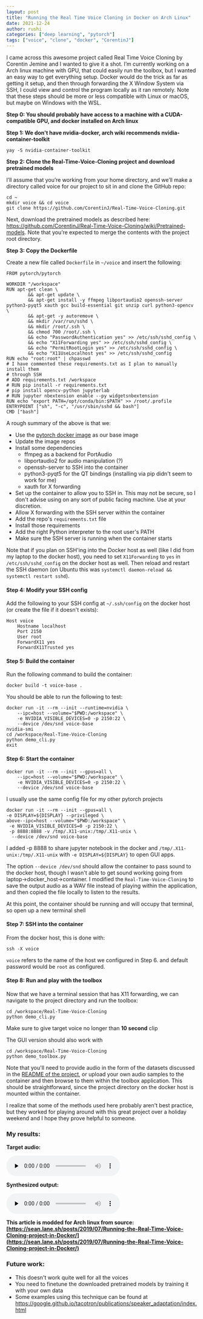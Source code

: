 ```yaml
---
layout: post
title: "Running the Real Time Voice Cloning in Docker on Arch Linux"
date: 2021-12-24
author: rushi
categories: ["deep learning", "pytorch"]
tags: ["voice", "clone", "docker", "CorentinJ"]
---
```


I came across this awesome project called Real Time Voice Cloning by Corentin Jemine and I wanted to give it a shot. I’m currently working on a Arch linux machine with GPU, that could easily run the toolbox, but I wanted an easy way to get everything setup. Docker would do the trick as far as getting it setup, and then through forwarding the X Window System via SSH, I could view and control the program locally as it ran remotely. Note that these steps should be more or less compatible with Linux or macOS, but maybe on Windows with the WSL.

**Step 0: You should probably have access to a machine with a CUDA-compatible GPU, and docker installed on Arch linux**

**Step 1: We don't have nvidia-docker, arch wiki recommends nvidia-container-toolkit**

```{bash}
yay -S nvidia-container-toolkit
```

**Step 2: Clone the Real-Time-Voice-Cloning project and download pretrained models**

I’ll assume that you’re working from your home directory, and we’ll make a directory called voice for our project to sit in and clone the GitHub repo:

```{bash}
cd ~
mkdir voice && cd voice
git clone https://github.com/CorentinJ/Real-Time-Voice-Cloning.git
```

Next, download the pretrained models as described here: https://github.com/CorentinJ/Real-Time-Voice-Cloning/wiki/Pretrained-models. Note that you’re expected to merge the contents with the project root directory.

**Step 3: Copy the Dockerfile**

Create a new file called `Dockerfile` in `~/voice` and insert the following:

```{bash}
FROM pytorch/pytorch

WORKDIR "/workspace"
RUN apt-get clean \
        && apt-get update \
        && apt-get install -y ffmpeg libportaudio2 openssh-server python3-pyqt5 xauth gcc build-essential git unzip curl python3-opencv \
        && apt-get -y autoremove \
        && mkdir /var/run/sshd \
        && mkdir /root/.ssh \
        && chmod 700 /root/.ssh \
        && echo "PasswordAuthentication yes" >> /etc/ssh/sshd_config \
        && echo "X11Forwarding yes" >> /etc/ssh/sshd_config \
        && echo "PermitRootLogin yes" >> /etc/ssh/sshd_config \
        && echo "X11UseLocalhost yes" >> /etc/ssh/sshd_config
RUN echo "root:root" | chpasswd
# I have commented these requirements.txt as I plan to manually install them 
# through SSH
# ADD requirements.txt /workspace
# RUN pip install -r requirements.txt
# pip install opencv-python jupyterlab
# RUN jupyter nbextension enable --py widgetsnbextension
RUN echo "export PATH=/opt/conda/bin:$PATH" >> /root/.profile
ENTRYPOINT ["sh", "-c", "/usr/sbin/sshd && bash"]
CMD ["bash"]
```

A rough summary of the above is that we:

- Use the [pytorch docker image](https://hub.docker.com/r/pytorch/pytorch/) as our base image
- Update the image repos
- Install some dependencies
	- ffmpeg as a backend for PortAudio
	- libportaudio2 for audio manipulation (?)
	- openssh-server to SSH into the container
	- python3-pyqt5 for the QT bindings (installing via pip didn't seem to work for me)
	- xauth for X forwarding
- Set up the container to allow you to SSH in. This may not be secure, so I don't advise using on any sort of public facing machine. Use at your discretion.
- Allow X forwarding with the SSH server within the container
- Add the repo's `requirements.txt` file
- Install those requirements
- Add the right Python interpreter to the root user's PATH
- Make sure the SSH server is running when the container starts

Note that if you plan on SSH'ing into the Docker host as well (like I did from my laptop to the docker host), you need to set `X11Forwarding` to `yes` in `/etc/ssh/sshd_config` on the docker host as well. Then reload and restart the SSH daemon (on Ubuntu this was `systemctl daemon-reload && systemctl restart sshd`).

#### Step 4: Modify your SSH config

Add the following to your SSH config at `~/.ssh/config` on the docker host (or create the file if it doesn't exists):

```
Host voice
    Hostname localhost
    Port 2150
    User root
    ForwardX11 yes
    ForwardX11Trusted yes
```

#### Step 5: Build the container

Run the following command to build the container:

```terminal
docker build -t voice-base .
```

You should be able to run the following to test:

```terminal
docker run -it --rm --init --runtime=nvidia \
	--ipc=host --volume="$PWD:/workspace" \
	-e NVIDIA_VISIBLE_DEVICES=0 -p 2150:22 \
	--device /dev/snd voice-base
nvidia-smi
cd /workspace/Real-Time-Voice-Cloning
python demo_cli.py
exit
```

#### Step 6: Start the container

```terminal
docker run -it --rm --init --gpus=all \
	--ipc=host --volume="$PWD:/workspace" \
	-e NVIDIA_VISIBLE_DEVICES=0 -p 2150:22 \
	--device /dev/snd voice-base
```

I usually use the same config file for my other pytorch projects

```{bash}
docker run -it --rm --init --gpus=all \
-e DISPLAY=${DISPLAY} --privileged \ 
above--ipc=host --volume="$PWD:/workspace" \
 -e NVIDIA_VISIBLE_DEVICES=0 -p 2150:22 \
 -p 8888:8888 -v /tmp/.X11-unix:/tmp/.X11-unix \
  --device /dev/snd voice-base 
```

I added -p 8888 to share jupyter notebook in the docker and `/tmp/.X11-unix:/tmp/.X11-unix` with `-e DISPLAY=${DISPLAY}` to open GUI apps.

The option `--device /dev/snd` should allow the container to pass sound to the docker host, though I wasn't able to get sound working going from laptop->docker_host->container. I modified the `Real-Time-Voice-Cloning` to save the output audio as a WAV file instead of playing within the application, and then copied the file locally to listen to the results.

At this point, the container should be running and will occupy that terminal, so open up a new terminal shell

#### Step 7: SSH into the container

From the docker host, this is done with:

```terminal 
ssh -X voice
```

`voice` refers to the name of the host we configured in Step 6. and default password would be `root` as configured.

#### Step 8: Run and play with the toolbox

Now that we have a terminal session that has X11 forwarding, we can navigate to the project directory and run the toolbox:

```terminal
cd /workspace/Real-Time-Voice-Cloning
python demo_cli.py
```

Make sure to give target voice no longer than **10 second** clip

The GUI version should also work with

```terminal
cd /workspace/Real-Time-Voice-Cloning
python demo_toolbox.py
```

Note that you'll need to provide audio in the form of the datasets discussed in the [README of the project](https://github.com/CorentinJ/Real-Time-Voice-Cloning#datasets), or upload your own audio samples to the container and then browse to them within the toolbox application. This should be straightforward, since the project directory on the docker host is mounted within the container.

I realize that some of the methods used here probably aren't best practice, but they worked for playing around with this great project over a holiday weekend and I hope they prove helpful to someone.

### My results:
**Target audio:**
<p>
  <audio class="player" controls preload="none">
    <source src="/img/2021-12-24-Real-Time-Voice-Cloning-Docker-Arch/testinput.mp3" type="audio/mp3">
  </audio>
</p>

**Synthesized output:**
<p>
  <audio class="player" controls preload="none">
    <source src="/img/2021-12-24-Real-Time-Voice-Cloning-Docker-Arch/demo_output_01.wav" type="audio/mp3">
  </audio>
</p>

**This article is modded for Arch linux from source: [https://sean.lane.sh/posts/2019/07/Running-the-Real-Time-Voice-Cloning-project-in-Docker/](https://sean.lane.sh/posts/2019/07/Running-the-Real-Time-Voice-Cloning-project-in-Docker/)**


### Future work:

- This doesn't work quite well for all the voices
- You need to finetune the downloaded pretrained models by training it with your own data 
- Some examples using this technique can be found at https://google.github.io/tacotron/publications/speaker_adaptation/index.html